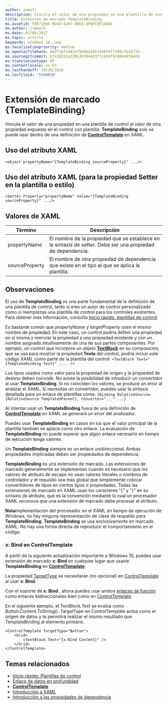 ```yaml
---
author: jwmsft
description: Vincula el valor de una propiedad en una plantilla de control al valor de otra propiedad expuesta en el control con plantilla. TemplateBinding solo se puede usar dentro de una definición de ControlTemplate en XAML.
title: Extensión de marcado TemplateBinding
ms.assetid: FDE71086-9D42-4287-89ED-8FBFCDF169DC
ms.author: jimwalk
ms.date: 02/08/2017
ms.topic: article
keywords: windows 10, uwp
ms.localizationpriority: medium
ms.openlocfilehash: 842f1bf1642e79d4bd2651560fdf7208cfb1877d
ms.sourcegitcommit: b7e3d222e229cdbf04e837fcb94fb7d84a93de09
ms.translationtype: MT
ms.contentlocale: es-ES
ms.lasthandoff: 10/26/2018
ms.locfileid: "5596028"
---
```

# <a name="templatebinding-markup-extension"></a>Extensión de marcado {TemplateBinding}


Vincula el valor de una propiedad en una plantilla de control al valor de otra propiedad expuesta en el control con plantilla. **TemplateBinding** solo se puede usar dentro de una definición de [**ControlTemplate**](https://msdn.microsoft.com/library/windows/apps/br209391) en XAML.

## <a name="xaml-attribute-usage"></a>Uso del atributo XAML

``` syntax
<object propertyName="{TemplateBinding sourceProperty}" .../>
```

## <a name="xaml-attribute-usage-for-setter-property-in-template-or-style"></a>Uso del atributo XAML (para la propiedad Setter en la plantilla o estilo)

``` syntax
<Setter Property="propertyName" Value="{TemplateBinding sourceProperty}" .../>
```

## <a name="xaml-values"></a>Valores de XAML

| Término | Descripción |
|------|-------------|
| propertyName | El nombre de la propiedad que se establece en la sintaxis de setter. Debe ser una propiedad de dependencia. |
| sourceProperty | El nombre de otra propiedad de dependencia que existe en el tipo al que se aplica la plantilla. |

## <a name="remarks"></a>Observaciones

El uso de **TemplateBinding** es una parte fundamental de la definición de una plantilla de control, tanto si eres un autor de control personalizado como si reemplazas una plantilla de control para los controles existentes. Para obtener más información, consulta [Inicio rápido: plantillas de control](https://msdn.microsoft.com/library/windows/apps/xaml/hh465374).

Es bastante común que *propertyName* y *targetProperty* usen el mismo nombre de propiedad. En este caso, un control podría definir una propiedad en sí misma y reenviar la propiedad a una propiedad existente y con un nombre asignado intuitivamente de una de sus partes componentes. Por ejemplo, un control que incorpore un objeto [**TextBlock**](https://msdn.microsoft.com/library/windows/apps/br209652) en su composición, que se usa para mostrar la propiedad **Texto** del control, podría incluir este código XAML como parte de la plantilla del control: `<TextBlock Text="{TemplateBinding Text}" .... />`

Los tipos usados como valor para la propiedad de origen y la propiedad de destino deben coincidir. No existe la posibilidad de introducir un convertidor al usar **TemplateBinding**. Si no coinciden los valores, se produce un error al analizar el XAML. Si necesitas un convertidor, puedes usar la sintaxis detallada para un enlace de plantillas como:  `{Binding RelativeSource={RelativeSource TemplatedParent}, Converter="..." ...}`

Al intentar usar un **TemplateBinding** fuera de una definición de [**ControlTemplate**](https://msdn.microsoft.com/library/windows/apps/br209391) en XAML se generará un error del analizador.

Puedes usar **TemplateBinding** en casos en los que el valor principal de la plantilla también se aplace como otro enlace. La evaluación de **TemplateBinding** no puede esperar que algún enlace necesario en tiempo de ejecución tenga valores.

Un **TemplateBinding** siempre es un enlace unidireccional. Ambas propiedades implicadas deben ser propiedades de dependencia.

**TemplateBinding** es una extensión de marcado. Las extensiones de marcado generalmente se implementan cuando es necesario que los valores de atributo de escape no sean valores literales o nombres de controlador y el requisito sea más global que simplemente colocar convertidores de tipos en ciertos tipos o propiedades. Todas las extensiones de marcado en XAML usan los caracteres "{" y "}" en su sintaxis de atributo, que es la convención mediante la cual un procesador XAML reconoce que una extensión de marcado debe procesar el atributo.

**Nota**implementación del procesador en el XAML en tiempo de ejecución de Windows, no hay ninguna representación de clase de respaldo para **TemplateBinding**. **TemplateBinding** se usa exclusivamente en marcado XAML. No hay una forma directa de reproducir el comportamiento en el código.

### <a name="xbind-in-controltemplate"></a>x: Bind en ControlTemplate

A partir de la siguiente actualización importante a Windows 10, puedes usar extensión de marcado **x: Bind** en cualquier lugar que usaste **TemplateBinding** en [**ControlTemplate**](https://msdn.microsoft.com/library/windows/apps/br209391). 

La propiedad [TargetType](https://docs.microsoft.com/uwp/api/windows.ui.xaml.controls.controltemplate.targettype#Windows_UI_Xaml_Controls_ControlTemplate_TargetType) se necesitarán (no opcional) en [ControlTemplate](https://msdn.microsoft.com/library/windows/apps/br209391) al usar **x: Bind**.

Con el soporte de **x: Bind** , ahora puedes usar ambos [enlaces de función](../data-binding/function-bindings.md) como enlaces bidireccionales bien como en [ControlTemplate](https://msdn.microsoft.com/library/windows/apps/br209391)

En el siguiente ejemplo, el TextBlock.Text se evalúa como Button.Content.ToString(). TargetType en ControlTemplate actúa como el origen de datos y te permitirá realizar el mismo resultado que TemplateBinding al elemento primario.

```xaml
<ControlTemplate TargetType="Button">
    <Grid>
        <TextBlock Text="{x:Bind Content}" />
    </Grid>
</ControlTemplate>
```

## <a name="related-topics"></a>Temas relacionados

* [Inicio rápido: Plantillas de control](https://msdn.microsoft.com/library/windows/apps/xaml/hh465374)
* [Enlace de datos en profundidad](https://msdn.microsoft.com/library/windows/apps/mt210946)
* [**ControlTemplate**](https://msdn.microsoft.com/library/windows/apps/br209391)
* [Introducción a XAML](xaml-overview.md)
* [Introducción a las propiedades de dependencia](dependency-properties-overview.md)
 

